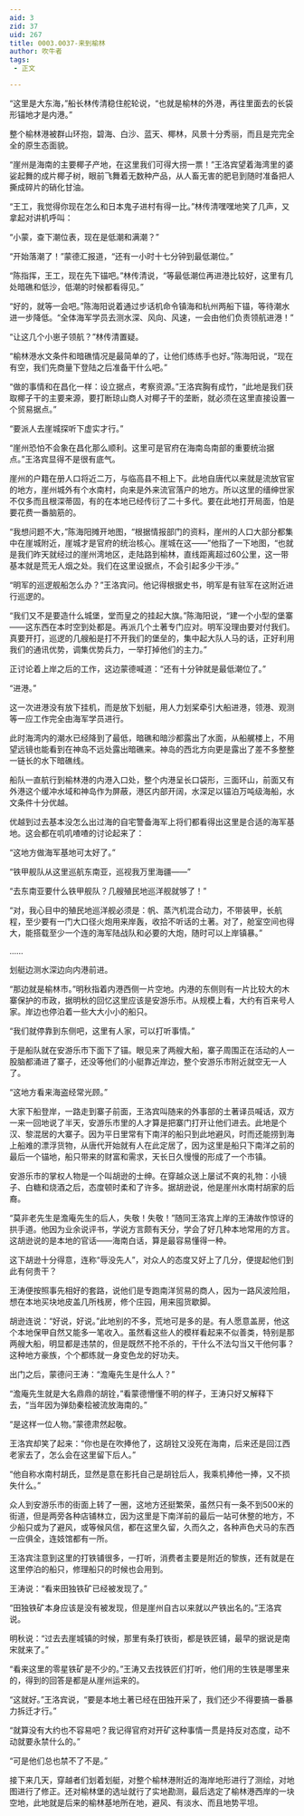 ```yaml
---
aid: 3
zid: 37
uid: 267
title: 0003.0037-来到榆林
author: 吹牛者
tags: 
 - 正文

---
```




  “这里是大东海，”船长林传清稳住舵轮说，“也就是榆林的外港，再往里面去的长袋形锚地才是内港。”

  整个榆林港被群山环抱，碧海、白沙、蓝天、椰林，风景十分秀丽，而且是完完全全的原生态面貌。

  “崖州是海南的主要椰子产地，在这里我们可得大捞一票！”王洛宾望着海湾里的婆娑起舞的成片椰子树，眼前飞舞着无数种产品，从人畜无害的肥皂到随时准备把人撕成碎片的硝化甘油。

  “王工，我觉得你现在怎么和日本鬼子进村有得一比。”林传清嘿嘿地笑了几声，又拿起对讲机呼叫：

  “小蒙，查下潮位表，现在是低潮和满潮？”

  “开始落潮了！”蒙德汇报道，“还有一小时十七分钟到最低潮位。”

  “陈指挥，王工，现在先下锚吧。”林传清说，“等最低潮位再进港比较好，这里有几处暗礁和低沙，低潮的时候都看得见。”

  “好的，就等一会吧。”陈海阳说着通过步话机命令镇海和杭州两船下锚，等待潮水进一步降低。“全体海军学员去测水深、风向、风速，一会由他们负责领航进港！”

  “让这几个小崽子领航？”林传清置疑。

  “榆林港水文条件和暗礁情况是最简单的了，让他们练练手也好。”陈海阳说，“现在有空，我们先商量下登陆之后准备干什么吧。”

  “做的事情和在昌化一样：设立据点，考察资源。”王洛宾胸有成竹，“此地是我们获取椰子干的主要来源，要打断琼山商人对椰子干的垄断，就必须在这里直接设置一个贸易据点。”

  “要派人去崖城探听下虚实才行。”

  “崖州恐怕不会象在昌化那么顺利。这里可是官府在海南岛南部的重要统治据点。”王洛宾显得不是很有底气。

  崖州的户籍在册人口将近二万，与临高县不相上下。此地自唐代以来就是流放官宦的地方，崖州城外有个水南村，向来是外来流官落户的地方。所以这里的缙绅世家不仅多而且根深蒂固，有的在本地已经传衍了二十多代。要在此地打开局面，怕是要花费一番脑筋的。

  “我想问题不大，”陈海阳摊开地图，“根据情报部门的资料，崖州的人口大部分都集中在崖城附近，崖城才是官府的统治核心。崖城在这——”他指了一下地图，“也就是我们昨天就经过的崖州湾地区，走陆路到榆林，直线距离超过60公里，这一带基本就是荒无人烟之处。我们在这里设据点，不会引起多少干涉。”

  “明军的巡逻舰船怎么办？”王洛宾问。他记得根据史书，明军是有驻军在这附近进行巡逻的。

  “我们又不是要造什么城堡，堂而皇之的挂起大旗。”陈海阳说，“建一个小型的堡寨——这东西在本时空到处都是。再派几个土著专门应对。明军没理由要对付我们。真要开打，巡逻的几艘船是打不开我们的堡垒的，集中起大队人马的话，正好利用我们的通讯优势，调集优势兵力，一举打掉他们的主力。”

  正讨论着上岸之后的工作，这边蒙德喊道：“还有十分钟就是最低潮位了。”

  “进港。”

  这一次进港没有放下挂机，而是放下划艇，用人力划桨牵引大船进港，领港、观测等一应工作完全由海军学员进行。

  此时海湾内的潮水已经降到了最低，暗礁和暗沙都露出了水面，从船艉楼上，不用望远镜也能看到在神岛不远处露出暗礁来。神岛的西北方向更是露出了差不多整整一链长的水下暗礁线。

  船队一直航行到榆林港的内港入口处，整个内港呈长口袋形，三面环山，前面又有外港这个缓冲水域和神岛作为屏蔽，港区内部开阔，水深足以锚泊万吨级海船，水文条件十分优越。

  优越到过去基本没怎么出过海的自宅警备海军上将们都看得出这里是合适的海军基地。这会都在叽叽喳喳的讨论起来了：

  “这地方做海军基地可太好了。”

  “铁甲舰队从这里巡航东南亚，巡视我万里海疆——”

  “去东南亚要什么铁甲舰队？几艘殖民地巡洋舰就够了！”

  “对，我心目中的殖民地巡洋舰必须是：帆、蒸汽机混合动力，不带装甲，长航程，至少要有一门大口径火炮用来岸轰，收拾不听话的土著。对了，舱室空间也得大，能搭载至少一个连的海军陆战队和必要的大炮，随时可以上岸镇暴。”

  ……

  划艇边测水深边向内港前进。

  “那边就是榆林市。”明秋指着内港西侧一片空地。内港的东侧则有一片比较大的木寨保护的市政，据明秋的回忆这里应该是安游乐市。从规模上看，大约有百来号人家。岸边也停泊着一些大大小小的船只。

  “我们就停靠到东侧吧，这里有人家，可以打听事情。”

  于是船队就在安游乐市下面下了锚。眼见来了两艘大船，寨子周围正在活动的人一股脑都涌进了寨子，还没等他们的小艇靠近岸边，整个安游乐市附近就空无一人了。

  “这地方看来海盗经常光顾。”

  大家下船登岸，一路走到寨子前面，王洛宾叫随来的外事部的土著译员喊话，双方一来一回地说了半天，安游乐市里的人才算是把寨门打开让他们进去。此地是个汉、黎混居的大寨子。因为平日里常有下南洋的船只到此地避风，时而还能捞到海上船难的漂浮货物，从唐代开始就有人在此定居了，因为这里是船只下南洋之前的最后一个锚地，船只带来的财富和需求，天长日久慢慢的形成了一个市镇。

  安游乐市的掌权人物是一个叫胡逊的士绅。在穿越众送上屡试不爽的礼物：小镜子、白糖和烧酒之后，态度顿时柔和了许多。据胡逊说，他是崖州水南村胡家的后裔。

  “莫非老先生是澹庵先生的后人，失敬！失敬！”随同王洛宾上岸的王涛故作惊讶的拱手道。他因为业余说评书，学说方言颇有天分，学会了好几种本地常用的方言。这胡逊说的是本地的官话——海南白话，算是最容易懂得一种。

  这下胡逊十分得意，连称“辱没先人”，对众人的态度又好上了几分，便提起他们到此有何贵干？

  王涛便按照事先相好的套路，说他们是专跑南洋贸易的商人，因为一路风波险阻，想在本地买块地皮盖几所栈房，修个庄园，用来囤货歇脚。

  胡逊连说：“好说，好说。”此地别的不多，荒地可是多的是。有人愿意盖房，他这个本地保甲自然又能多一笔收入。虽然看这些人的模样看起来不似善类，特别是那两艘大船，明显都是违禁的，但是既然不抢不杀的，干什么不法勾当又干他何事？这种地方豪族，个个都练就一身变色龙的好功夫。

  出门之后，蒙德问王涛：“澹庵先生是什么人？”

  “澹庵先生就是大名鼎鼎的胡铨，”看蒙德懵懂不明的样子，王涛只好又解释下去，“当年因为弹劾秦桧被流放海南的。”

  “是这样一位人物。”蒙德肃然起敬。

  王洛宾却笑了起来：“你也是在吹捧他了，这胡铨又没死在海南，后来还是回江西老家去了，怎么会在这里留下后人。”

  “他自称水南村胡氏，显然是意在影托自己是胡铨后人，我乘机捧他一捧，又不损失什么。”

  众人到安游乐市的街面上转了一圈，这地方还挺繁荣，虽然只有一条不到500米的街道，但是两旁各种店铺林立，因为这里是下南洋前的最后一站可休整的地方，不少船只或为了避风，或等候风信，都在这里久留，久而久之，各种声色犬马的东西一应俱全，连妓馆都有一所。

  王洛宾注意到这里的打铁铺很多，一打听，消费者主要是附近的黎族，还有就是在这里停泊的船只，修理船只的时候也会用到。

  王涛说：“看来田独铁矿已经被发现了。”

  “田独铁矿本身应该是没有被发现，但是崖州自古以来就以产铁出名的。”王洛宾说。

  明秋说：“过去去崖城镇的时候，那里有条打铁街，都是铁匠铺，最早的据说是南宋就来了。”

  “看来这里的零星铁矿是不少的。”王涛又去找铁匠们打听，他们用的生铁是哪里来的，得到的回答是都是从崖州运来的。

  “这就好。”王洛宾说，“要是本地土著已经在田独开采了，我们还少不得要搞一番暴力拆迁才行。”

  “就算没有大约也不容易吧？我记得官府对开矿这种事情一贯是持反对态度，动不动就要永禁什么的。”

  “可是他们总也禁不了不是。”

  接下来几天，穿越者们划着划艇，对整个榆林港附近的海岸地形进行了测绘，对地图进行了修正。还对榆林堡的选址就行了实地勘测，最后选定了榆林港西岸的一块空地，此地就是后来的榆林基地所在地，避风、有淡水、而且地势平坦。


